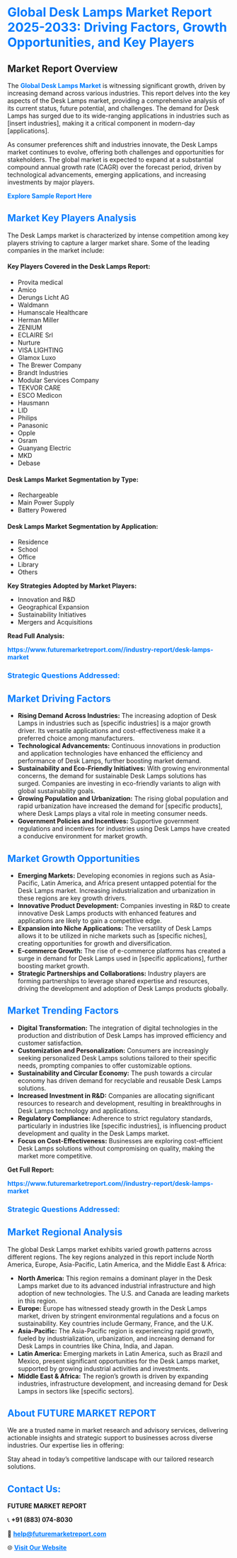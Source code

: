 <h1 style="color: #007BFF;">Global Desk Lamps Market Report 2025-2033: Driving Factors, Growth Opportunities, and Key Players</h1>

<section id="overview">
<h2>Market Report Overview</h2>
<p>The <a href="https://www.futuremarketreport.com//industry-report/desk-lamps-market" style="color: #007BFF; text-decoration: none;"><strong>Global Desk Lamps Market</strong></a> is witnessing significant growth, driven by increasing demand across various industries. This report delves into the key aspects of the Desk Lamps market, providing a comprehensive analysis of its current status, future potential, and challenges. The demand for Desk Lamps has surged due to its wide-ranging applications in industries such as [insert industries], making it a critical component in modern-day [applications].</p>
<p>As consumer preferences shift and industries innovate, the Desk Lamps market continues to evolve, offering both challenges and opportunities for stakeholders. The global market is expected to expand at a substantial compound annual growth rate (CAGR) over the forecast period, driven by technological advancements, emerging applications, and increasing investments by major players.</p>
</section>

<section id="overview">
<p><a href="https://www.futuremarketreport.com//request-sample/reportId=87355" style="color: #007BFF; text-decoration: none;"><strong>Explore Sample Report Here</strong></a></p>
</section>

<section id="key-players">
<h2 style="color: #007BFF;">Market Key Players Analysis</h2>
<p>The Desk Lamps market is characterized by intense competition among key players striving to capture a larger market share. Some of the leading companies in the market include:</p>
<h4>Key Players Covered in the Desk Lamps Report:</h4>
<ul><li>Provita medical</li><li>Amico</li><li>Derungs Licht AG</li><li>Waldmann</li><li>Humanscale Healthcare</li><li>Herman Miller</li><li>ZENIUM</li><li>ECLAIRE Srl</li><li>Nurture</li><li>VISA LIGHTING</li><li>Glamox Luxo</li><li>The Brewer Company</li><li>Brandt Industries</li><li>Modular Services Company</li><li>TEKVOR CARE</li><li>ESCO Medicon</li><li>Hausmann</li><li>LID</li><li>Philips</li><li>Panasonic</li><li>Opple</li><li>Osram</li><li>Guanyang Electric</li><li>MKD</li><li>Debase</li></ul>
<h4>Desk Lamps Market Segmentation by Type:</h4>
<ul><li>Rechargeable</li><li>Main Power Supply</li><li>Battery Powered</li></ul>

<h4>Desk Lamps Market Segmentation by Application:</h4>
<ul><li>Residence</li><li>School</li><li>Office</li><li>Library</li><li>Others</li></ul>
<p><strong>Key Strategies Adopted by Market Players:</strong></p>
<ul>
<li>Innovation and R&D</li>
<li>Geographical Expansion</li>
<li>Sustainability Initiatives</li>
<li>Mergers and Acquisitions</li>
</ul>
</section>

<section>
<p><strong>Read Full Analysis: </strong></p><a href="https://www.futuremarketreport.com//industry-report/desk-lamps-market" style="color: #007BFF; text-decoration: none;"><strong>https://www.futuremarketreport.com//industry-report/desk-lamps-market</strong></a>
<h3 style="color: #007BFF;">Strategic Questions Addressed:</h3>
</section>

<section id="driving-factors">
<h2 style="color: #007BFF;">Market Driving Factors</h2>
<ul>
<li><strong>Rising Demand Across Industries:</strong> The increasing adoption of Desk Lamps in industries such as [specific industries] is a major growth driver. Its versatile applications and cost-effectiveness make it a preferred choice among manufacturers.</li>
<li><strong>Technological Advancements:</strong> Continuous innovations in production and application technologies have enhanced the efficiency and performance of Desk Lamps, further boosting market demand.</li>
<li><strong>Sustainability and Eco-Friendly Initiatives:</strong> With growing environmental concerns, the demand for sustainable Desk Lamps solutions has surged. Companies are investing in eco-friendly variants to align with global sustainability goals.</li>
<li><strong>Growing Population and Urbanization:</strong> The rising global population and rapid urbanization have increased the demand for [specific products], where Desk Lamps plays a vital role in meeting consumer needs.</li>
<li><strong>Government Policies and Incentives:</strong> Supportive government regulations and incentives for industries using Desk Lamps have created a conducive environment for market growth.</li>
</ul>
</section>

<section id="growth-opportunities">
<h2 style="color: #007BFF;">Market Growth Opportunities</h2>
<ul>
<li><strong>Emerging Markets:</strong> Developing economies in regions such as Asia-Pacific, Latin America, and Africa present untapped potential for the Desk Lamps market. Increasing industrialization and urbanization in these regions are key growth drivers.</li>
<li><strong>Innovative Product Development:</strong> Companies investing in R&D to create innovative Desk Lamps products with enhanced features and applications are likely to gain a competitive edge.</li>
<li><strong>Expansion into Niche Applications:</strong> The versatility of Desk Lamps allows it to be utilized in niche markets such as [specific niches], creating opportunities for growth and diversification.</li>
<li><strong>E-commerce Growth:</strong> The rise of e-commerce platforms has created a surge in demand for Desk Lamps used in [specific applications], further boosting market growth.</li>
<li><strong>Strategic Partnerships and Collaborations:</strong> Industry players are forming partnerships to leverage shared expertise and resources, driving the development and adoption of Desk Lamps products globally.</li>
</ul>
</section>

<section id="trending-factors">
<h2 style="color: #007BFF;">Market Trending Factors</h2>
<ul>
<li><strong>Digital Transformation:</strong> The integration of digital technologies in the production and distribution of Desk Lamps has improved efficiency and customer satisfaction.</li>
<li><strong>Customization and Personalization:</strong> Consumers are increasingly seeking personalized Desk Lamps solutions tailored to their specific needs, prompting companies to offer customizable options.</li>
<li><strong>Sustainability and Circular Economy:</strong> The push towards a circular economy has driven demand for recyclable and reusable Desk Lamps solutions.</li>
<li><strong>Increased Investment in R&D:</strong> Companies are allocating significant resources to research and development, resulting in breakthroughs in Desk Lamps technology and applications.</li>
<li><strong>Regulatory Compliance:</strong> Adherence to strict regulatory standards, particularly in industries like [specific industries], is influencing product development and quality in the Desk Lamps market.</li>
<li><strong>Focus on Cost-Effectiveness:</strong> Businesses are exploring cost-efficient Desk Lamps solutions without compromising on quality, making the market more competitive.</li>
</ul>
</section>

<section>
<p><strong>Get Full Report: </strong></p><a href="https://www.futuremarketreport.com//industry-report/desk-lamps-market" style="color: #007BFF; text-decoration: none;"><strong>https://www.futuremarketreport.com//industry-report/desk-lamps-market</strong></a>
<h3 style="color: #007BFF;">Strategic Questions Addressed:</h3>
</section>


<section id="regional-analysis">
<h2 style="color: #007BFF;">Market Regional Analysis</h2>
<p>The global Desk Lamps market exhibits varied growth patterns across different regions. The key regions analyzed in this report include North America, Europe, Asia-Pacific, Latin America, and the Middle East & Africa:</p>
<ul>
<li><strong>North America:</strong> This region remains a dominant player in the Desk Lamps market due to its advanced industrial infrastructure and high adoption of new technologies. The U.S. and Canada are leading markets in this region.</li>
<li><strong>Europe:</strong> Europe has witnessed steady growth in the Desk Lamps market, driven by stringent environmental regulations and a focus on sustainability. Key countries include Germany, France, and the U.K.</li>
<li><strong>Asia-Pacific:</strong> The Asia-Pacific region is experiencing rapid growth, fueled by industrialization, urbanization, and increasing demand for Desk Lamps in countries like China, India, and Japan.</li>
<li><strong>Latin America:</strong> Emerging markets in Latin America, such as Brazil and Mexico, present significant opportunities for the Desk Lamps market, supported by growing industrial activities and investments.</li>
<li><strong>Middle East & Africa:</strong> The region’s growth is driven by expanding industries, infrastructure development, and increasing demand for Desk Lamps in sectors like [specific sectors].</li>
</ul>
</section>

<footer>
<h2 style="color: #007BFF;">About FUTURE MARKET REPORT</h2>
<p>We are a trusted name in market research and advisory services, delivering actionable insights and strategic support to businesses across diverse industries. Our expertise lies in offering:</p>

<p>Stay ahead in today’s competitive landscape with our tailored research solutions.</p>

<h2 style="color: #007BFF;">Contact Us:</h2>
<p><strong>FUTURE MARKET REPORT</strong></p>
<p>📞 <strong>+91 (883) 074-8030</strong></p>
<p>📧 <strong><a href="mailto:help@futuremarketreport.com" style="color: #007BFF;">help@futuremarketreport.com</a></strong></p>
<p>🌐 <strong><a href="https://www.futuremarketreport.com/" style="color: #007BFF;">Visit Our Website</a></strong></p>
</footer>